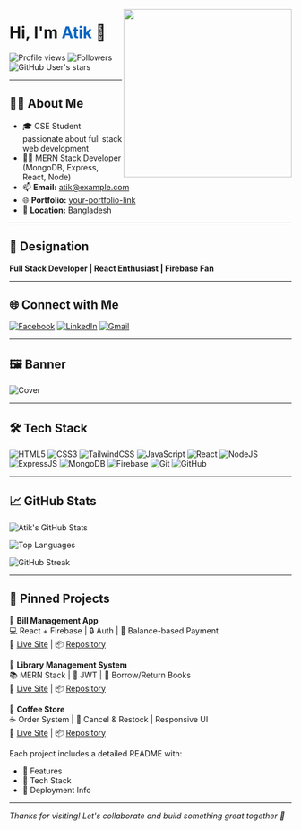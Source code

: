 <a target="_blank" href="#"><img width="300" align="right" src="https://media.giphy.com/media/qgQUggAC3Pfv687qPC/giphy.gif"></a>

# Hi, I'm <span style="color:#0A66C2">Atik</span> 👋

![Profile views](https://komarev.com/ghpvc/?username=atik735&label=Profile%20views&color=0A66C2&style=flat-square)
![Followers](https://img.shields.io/github/followers/atik735?label=Follow&style=social)
![GitHub User's stars](https://img.shields.io/github/stars/atik735?style=social)

---

## 👨‍💻 About Me

- 🎓 CSE Student passionate about full stack web development
- 🧑‍💻 MERN Stack Developer (MongoDB, Express, React, Node)
- 📫 **Email:** atik@example.com
- 🌐 **Portfolio:** [your-portfolio-link](#)
- 📍 **Location:** Bangladesh

---

## 💼 Designation
**Full Stack Developer | React Enthusiast | Firebase Fan**

---

## 🌐 Connect with Me

[![Facebook](https://img.shields.io/badge/Facebook-1877F2?style=for-the-badge&logo=facebook&logoColor=white)](https://facebook.com/yourprofile)
[![LinkedIn](https://img.shields.io/badge/LinkedIn-0A66C2?style=for-the-badge&logo=linkedin&logoColor=white)](https://linkedin.com/in/yourprofile)
[![Gmail](https://img.shields.io/badge/Gmail-D14836?style=for-the-badge&logo=gmail&logoColor=white)](mailto:atik@example.com)

---

## 🖼️ Banner

![Cover](https://i.ibb.co/DY9rJXj/your-banner-image.png)

---

## 🛠️ Tech Stack

![HTML5](https://img.shields.io/badge/HTML-E34F26?style=for-the-badge&logo=html5&logoColor=white)
![CSS3](https://img.shields.io/badge/CSS-1572B6?style=for-the-badge&logo=css3&logoColor=white)
![TailwindCSS](https://img.shields.io/badge/TailwindCSS-06B6D4?style=for-the-badge&logo=tailwindcss&logoColor=white)
![JavaScript](https://img.shields.io/badge/JavaScript-F7DF1E?style=for-the-badge&logo=javascript&logoColor=black)
![React](https://img.shields.io/badge/React-20232A?style=for-the-badge&logo=react&logoColor=61DAFB)
![NodeJS](https://img.shields.io/badge/Node.js-339933?style=for-the-badge&logo=nodedotjs&logoColor=white)
![ExpressJS](https://img.shields.io/badge/Express.js-000000?style=for-the-badge&logo=express&logoColor=white)
![MongoDB](https://img.shields.io/badge/MongoDB-47A248?style=for-the-badge&logo=mongodb&logoColor=white)
![Firebase](https://img.shields.io/badge/Firebase-ffca28?style=for-the-badge&logo=firebase&logoColor=black)
![Git](https://img.shields.io/badge/Git-F05032?style=for-the-badge&logo=git&logoColor=white)
![GitHub](https://img.shields.io/badge/GitHub-181717?style=for-the-badge&logo=github&logoColor=white)

---

## 📈 GitHub Stats

![Atik's GitHub Stats](https://github-readme-stats.vercel.app/api?username=atik735&show_icons=true&theme=tokyonight&hide_border=false&border_radius=10)

![Top Languages](https://github-readme-stats.vercel.app/api/top-langs/?username=atik735&layout=compact&theme=tokyonight&hide_border=false&border_radius=10)

![GitHub Streak](https://github-readme-streak-stats.herokuapp.com?user=atik735&theme=tokyonight&hide_border=false&border_radius=10)

---

## 📌 Pinned Projects

📍 **Bill Management App**  
💻 React + Firebase | 🔒 Auth | 💸 Balance-based Payment  
🔗 [Live Site](#) | 📦 [Repository](#)

📍 **Library Management System**  
📚 MERN Stack | 🔐 JWT | 📖 Borrow/Return Books  
🔗 [Live Site](#) | 📦 [Repository](#)

📍 **Coffee Store**  
☕ Order System | 🔁 Cancel & Restock | Responsive UI  
🔗 [Live Site](#) | 📦 [Repository](#)

Each project includes a detailed README with:
- 🔧 Features
- 🧰 Tech Stack
- 🚀 Deployment Info

---

_Thanks for visiting! Let's collaborate and build something great together 🤝_
